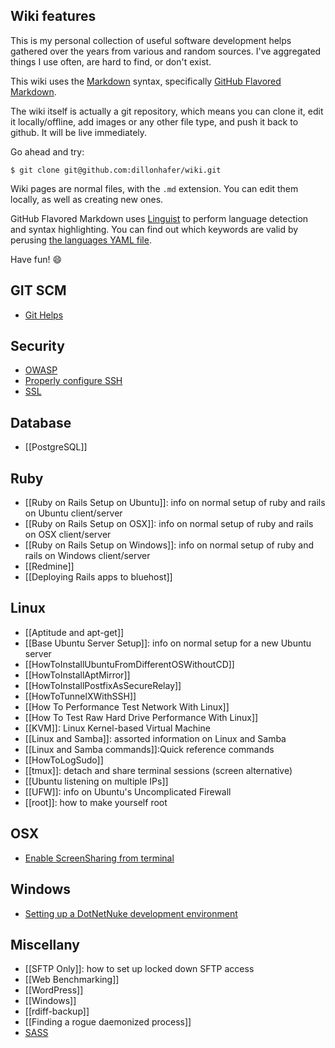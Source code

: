 ## Wiki features

This is my personal collection of useful software development helps gathered over the years from various and random sources. I've aggregated things I use often, are hard to find, or don't exist.

This wiki uses the [Markdown](http://daringfireball.net/projects/markdown/) syntax, specifically [GitHub Flavored Markdown](https://help.github.com/articles/github-flavored-markdown/).

The wiki itself is actually a git repository, which means you can clone it, edit it locally/offline, add images or any other file type, and push it back to github. It will be live immediately.

Go ahead and try:

```
$ git clone git@github.com:dillonhafer/wiki.git
```

Wiki pages are normal files, with the `.md` extension. You can edit them locally, as well as creating new ones.

GitHub Flavored Markdown uses [Linguist](https://github.com/github/linguist) to perform language detection and syntax highlighting. You can find out which keywords are valid by perusing [the languages YAML file](https://github.com/github/linguist/blob/master/lib/linguist/languages.yml).

Have fun! 😄

## GIT SCM

* [Git Helps](entries/git-helps.md)

## Security

* [OWASP](https://www.owasp.org/index.php/Category:OWASP_Top_Ten_Project)
* [Properly configure SSH](entries/ssh.md)
* [SSL](entries/ssl.md)

## Database

* [[PostgreSQL]]

## Ruby

* [[Ruby on Rails Setup on Ubuntu]]: info on normal setup of ruby and rails on Ubuntu client/server
* [[Ruby on Rails Setup on OSX]]: info on normal setup of ruby and rails on OSX client/server
* [[Ruby on Rails Setup on Windows]]: info on normal setup of ruby and rails on Windows client/server
* [[Redmine]]
* [[Deploying Rails apps to bluehost]]

## Linux

* [[Aptitude and apt-get]]
* [[Base Ubuntu Server Setup]]: info on normal setup for a new Ubuntu server
* [[HowToInstallUbuntuFromDifferentOSWithoutCD]]
* [[HowToInstallAptMirror]]
* [[HowToInstallPostfixAsSecureRelay]]
* [[HowToTunnelXWithSSH]]
* [[How To Performance Test Network With Linux]]
* [[How To Test Raw Hard Drive Performance With Linux]]
* [[KVM]]: Linux Kernel-based Virtual Machine
* [[Linux and Samba]]: assorted information on Linux and Samba
* [[Linux and Samba commands]]:Quick reference commands
* [[HowToLogSudo]]
* [[tmux]]: detach and share terminal sessions (screen alternative)
* [[Ubuntu listening on multiple IPs]]
* [[UFW]]: info on Ubuntu's Uncomplicated Firewall
* [[root]]: how to make yourself root

## OSX

* [Enable ScreenSharing from terminal](entries/screen-sharing-terminal.md)

## Windows

* [Setting up a DotNetNuke development environment](entries/setting-up-dnn-development-env.md)

## Miscellany

* [[SFTP Only]]: how to set up locked down SFTP access
* [[Web Benchmarking]]
* [[WordPress]]
* [[Windows]]
* [[rdiff-backup]]
* [[Finding a rogue daemonized process]]
* [SASS](entries/sass.md)
